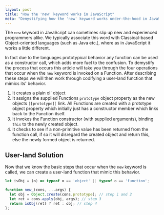 ```yaml
---
layout: post
title: "How the 'new' keyword works in JavaScript"
meta: "Demystifying how the 'new' keyword works under-the-hood in JavaScript"
---
```


The `new` keyword in JavaScript can sometimes slip up new and experienced programmers alike.
We typically associate this word with Classical-based Object-oriented languages (such as Java etc.), where as in JavaScript it works a little different.
<!--more-->
In fact due to the languages prototypical behavior any function can be used as a constructor call, which adds more fuel to the confusion.
To demystify the process that occurs this article will take you through the four operations that occur when the `new` keyword is invoked on a Function.
After describing these steps we will then work through codifying a user-land function that mimics its' behavior.

1. It creates a plain ol' object
2. It assigns the supplied Functions `prototype` object property as the new objects `[[prototype]]` link. All Functions are created with a prototype object property which initially just has a constructor member which links back to the Function itself.
3. It invokes the Function constructor (with supplied arguments), binding `this` to the newly created object.
4. It checks to see if a non-primitive value has been returned from the function call, if so it will disregard the created object and return this, else the newly formed object is returned.

## User-land Solution

Now that we know the basic steps that occur when the `new` keyword is called, we can create a user-land function that mimic this behavior.

```js
let isObj = (o) => typeof o == 'object' || typeof o == 'function';

function new_(cons, ...args) {
  let obj = Object.create(cons.prototype); // step 1 and 2
  let ret = cons.apply(obj, args); // step 3
  return isObj(ret) ? ret : obj; // step 4
};
```
